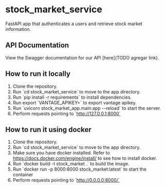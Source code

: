 # stock_market_service
FastAPI app that authenticates a users and retrieve stock market information.

## API Documentation

View the Swagger documentation for our API [here](TODO agregar link).

## How to run it locally
1. Clone the repository.
2. Run ´cd stock_market_service´ to move to the app directory.
2. Run ´pip install -r requirements´ to install dependencies.
3. Run export ´VANTAGE_APIKEY=<your-vantange-apikey>´ to export vantage apikey.
4. Run ´uvicorn stock_market_app.main:app --reload´ to start the server.
5. Perform requests pointing to ´http://127.0.0.1:8000´

## How to run it using docker
1. Clone the repository.
2. Run ´cd stock_market_service´ to move to the app directory.
3. Make sure you have docker installed. Refer to https://docs.docker.com/engine/install/ to see how to install docker.
4. Run ´docker build -t stock_market .´ to build the image.
5. Run ´docker run -p 8000:8000 stock_market:latest´ to start the container
6. Perform requests pointing to ´http://0.0.0.0:8000/´
